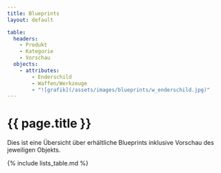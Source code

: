 ```yaml
---
title: Blueprints
layout: default

table:
  headers:
    - Produkt
    - Kategorie
    - Vorschau
  objects:
    - attributes:
        - Enderschild
        - Waffen/Werkzeuge
        - "![grafik](/assets/images/blueprints/w_enderschild.jpg)"
---
```

# {{ page.title }}

Dies ist eine Übersicht über erhältliche Blueprints inklusive Vorschau des jeweiligen Objekts.

{% include lists_table.md %}
